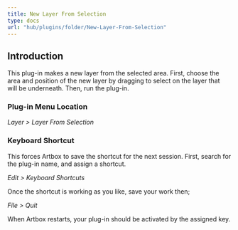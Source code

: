 ```yaml
---
title: New Layer From Selection
type: docs
url: "hub/plugins/folder/New-Layer-From-Selection"
---
```


## Introduction

This plug-in makes a new layer from the selected area. First, choose the area and position of the new layer by dragging to select on the layer that will be underneath. Then, run the plug-in.

### Plug-in Menu Location

_Layer > Layer From Selection_

### Keyboard Shortcut

This forces Artbox to save the shortcut for the next session. First, search for the plug-in name, and assign a shortcut.

_Edit > Keyboard Shortcuts_

Once the shortcut is working as you like, save your work then;

_File > Quit_

When Artbox restarts, your plug-in should be activated by the assigned key.

